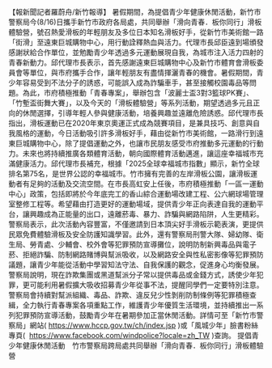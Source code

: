 【報新聞記者羅蔚舟/新竹報導】
暑假期間，為提倡青少年健康休閒活動，新竹市警察局今(8/16)日攜手新竹市政府各局處，共同舉辦「滑向青春．板你同行」滑板體驗營，號召熱愛滑板的年輕朋友及多位日本知名滑板好手，從新竹市美術館一路「街滑」至遠東巨城購物中心，用行動詮釋熱血與活力。代理市長邱臣遠到場頒發感謝狀給合作單位，並勉勵青少年透過多元運動展現自我，為城市注入活力四射的青春新動力。邱代理市長表示，首先感謝遠東巨城購物中心及新竹市體育會滑板委員會等單位，與市府攜手合作，讓年輕朋友有盡情揮灑青春的機會。暑假期間，青少年容易受到不法分子的誘惑，可能誤入成為詐騙車手，甚至接觸校園毒品等問題。為此，市府積極推動「青春專案」，舉辦包含「波麗士盃3對3籃球PK賽」、「竹塹盃街舞大賽」，以及今天的「滑板體驗營」等系列活動，期望透過多元且正向的休閒選擇，引導年輕人參與健康活動，培養興趣並遠離危險誘惑。邱代理市長指出，滑板運動已在2020年東京奧運正式成為競賽項目，是兼具技巧、創意與自我風格的運動，今日活動吸引許多滑板好手，藉由從新竹市美術館，一路滑行到遠東巨城購物中心，除了提倡運動之外，也讓市民朋友感受市府推動多元運動的行動力。未來也將持續推廣各類體育活動，朝向國際體育活動邁進，讓這座幸福城市充滿健康活力。邱代理市長補充，根據「2025全球幸福城市指數」顯示，新竹全球排名第75名，是世界公認的幸福城市。竹市擁有完善的左岸滑板公園，讓滑板運動者有足夠的活動及交流空間。在市長高虹安上任後，市府積極推動「一區一運動中心」政策，包括即將於今年底完工的香山綜合運動場改建工程、公六網球場管理室整修工程等。希望藉由打造更好的運動場域，提供青少年正向表達自我的運動平台，讓興趣成為正能量的出口，遠離菸毒、暴力、詐騙與網路陷阱，人生更精彩。警察局表示，此次活動內容豐富，不僅邀請到日本頂尖好手滑板示範表演，更提供民眾免費體驗滑板及安全防護知識學習。此外，還有警察局刑警大隊、婦幼隊、衛生局、勞青處、少輔會、校外會等犯罪預防宣導攤位，說明防制新興毒品與電子菸、拒絕詐騙、防制網路賭博與幫派吸收，以及網路安全與性私密影像等犯罪預防議題，讓青少年能從活動中學習知法守法、自我保護的觀念，促進身心均衡發展。警察局說明，現在詐欺集團或黑道幫派分子常以提供毒品或金錢方式，誘使少年犯罪，更可能利用暑假擴大吸收招募青少年從事不法，提醒同學們一定要特別注意。警察局會持續對幫派組織、毒品、詐欺、違反兒少性剝削防制條例等犯罪積極查緝，全力執行青春專案各項重點工作，維護青少年優質生活環境，並持續推出一系列犯罪預防宣導活動，鼓勵青少年在暑期參加正當休閒活動。詳情可至「新竹市警察局」網站( https://www.hccp.gov.tw/ch/index.jsp )或「風城少年」臉書粉絲專頁(  https://www.facebook.com/windpolice?locale=zh_TW )查詢。 提倡青少年健康休閒活動　竹市警察局跨局處共同舉辦「滑向青春．板你同行」滑板體驗營 
